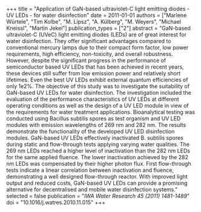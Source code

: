 +++
title = "Application of GaN-based ultraviolet-C light emitting diodes - UV LEDs - for water disinfection"
date = 2011-01-01
authors = ["Marlene Würtele", "Tim Kolbe", "M. Lipsz", "A. Külberg", "M. Weyers", "Michael Kneissl", "Martin Jekel"]
publication_types = ["2"]
abstract = "GaN-based ultraviolet-C (UVeC) light emitting diodes (LEDs) are of great interest for water disinfection. They offer significant advantages compared to conventional mercury lamps due to their compact form factor, low power requirements, high efficiency, non-toxicity, and overall robustness. However, despite the significant progress in the performance of semiconductor based UV LEDs that has been achieved in recent years, these devices still suffer from low emission power and relatively short lifetimes. Even the best UV LEDs exhibit external quantum efficiencies of only 1e2%. The objective of this study was to investigate the suitability of GaN-based UV LEDs for water disinfection. The investigation included the evaluation of the performance characteristics of UV LEDs at different operating conditions as well as the design of a UV LED module in view of the requirements for water treatment applications. Bioanalytical testing was conducted using Bacillus subtilis spores as test organism and UV LED modules with emission wavelengths of 269 nm and 282 nm. The results demonstrate the functionality of the developed UV LED disinfection modules. GaN-based UV LEDs effectively inactivated B. subtilis spores during static and flow-through tests applying varying water qualities. The 269 nm LEDs reached a higher level of inactivation than the 282 nm LEDs for the same applied fluence. The lower inactivation achieved by the 282 nm LEDs was compensated by their higher photon flux. First flow-through tests indicate a linear correlation between inactivation and fluence, demonstrating a well designed flow-through reactor. With improved light output and reduced costs, GaN-based UV LEDs can provide a promising alternative for decentralised and mobile water  disinfection systems."
selected = false
publication = "*IWA Water Research 45 (2011) 1481-1489*"
doi = "10.1016/j.watres.2010.11.015"
+++

